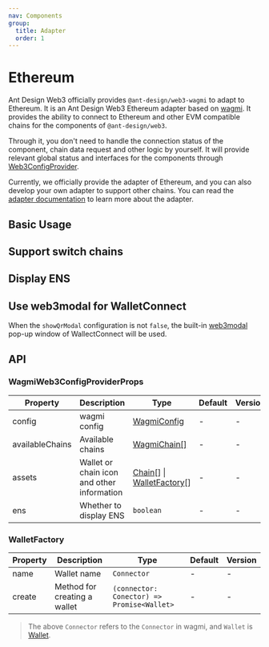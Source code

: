 ```yaml
---
nav: Components
group:
  title: Adapter
  order: 1
---
```


# Ethereum

Ant Design Web3 officially provides `@ant-design/web3-wagmi` to adapt to Ethereum. It is an Ant Design Web3 Ethereum adapter based on [wagmi](https://wagmi.sh/). It provides the ability to connect to Ethereum and other EVM compatible chains for the components of `@ant-design/web3`.

Through it, you don't need to handle the connection status of the component, chain data request and other logic by yourself. It will provide relevant global status and interfaces for the components through [Web3ConfigProvider](../web3-config-provider/index.md).

Currently, we officially provide the adapter of Ethereum, and you can also develop your own adapter to support other chains. You can read the [adapter documentation](../../../../docs/guide/adapter.md) to learn more about the adapter.

## Basic Usage

<code src="./demos/basic.tsx"></code>

## Support switch chains

<code src="./demos/chains.tsx"></code>

## Display ENS

<code src="./demos/name.tsx"></code>

## Use web3modal for WalletConnect

When the `showQrModal` configuration is not `false`, the built-in [web3modal](https://web3modal.com/) pop-up window of WallectConnect will be used.

<code src="./demos/web3modal.tsx"></code>

## API

### WagmiWeb3ConfigProviderProps

| Property | Description | Type | Default | Version |
| --- | --- | --- | --- | --- |
| config | wagmi config | [WagmiConfig](https://wagmi.sh/core/config) | - | - |
| availableChains | Available chains | [WagmiChain[]](https://wagmi.sh/core/chains) | - | - |
| assets | Wallet or chain icon and other information | [Chain](./types#chain)\[\] \| [WalletFactory](#walletfactory)\[\] | - | - |
| ens | Whether to display ENS | `boolean` | - | - |

### WalletFactory

| Property | Description | Type | Default | Version |
| --- | --- | --- | --- | --- |
| name | Wallet name | `Connector` | - | - |
| create | Method for creating a wallet | `(connector: Conector) => Promise<Wallet>` | - | - |

> The above `Connector` refers to the `Connector` in wagmi, and `Wallet` is [Wallet](./types#wallet).
